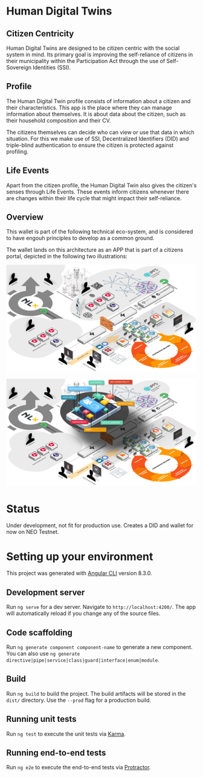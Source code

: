 # Human Digital Twins

## Citizen Centricity

Human Digital Twins are designed to be citizen centric with the social system in mind. Its primary goal is improving the self-reliance of citizens in their municipality within the Participation Act through the use of Self-Sovereign Identities (SSI).

## Profile

The Human Digital Twin profile consists of information about a citizen and their characteristics. This app is the place where they can manage information about themselves. It is about data about the citizen, such as their household composition and their CV.

The citizens themselves can decide who can view or use that data in which situation. For this we make use of SSI, Decentralized Identifiers (DID) and triple-blind authentication to ensure the citizen is protected against profiling.

## Life Events

Apart from the citizen profile, the Human Digital Twin also gives the citizen's senses through Life Events. These events inform citizens whenever there are changes within their life cycle that might impact their self-reliance.

## Overview

This wallet is part of the following technical eco-system, and is considered to have engouh principles to develop as a common ground.

The wallet lands on this architecture as an APP that is part of a citizens portal, depicted in the following two illustrations:

![Ecosystem](doc/img/ecosystem.png "Ecosystem")

![Wallet Ecosystem](doc/img/wallet-ecosystem.png "Wallet Ecosystem")

# Status

Under development, not fit for production use. Creates a DID and wallet for now on NEO Testnet.

# Setting up your environment

This project was generated with [Angular CLI](https://github.com/angular/angular-cli) version 8.3.0.

## Development server

Run `ng serve` for a dev server. Navigate to `http://localhost:4200/`. The app will automatically reload if you change any of the source files.

## Code scaffolding

Run `ng generate component component-name` to generate a new component. You can also use `ng generate directive|pipe|service|class|guard|interface|enum|module`.

## Build

Run `ng build` to build the project. The build artifacts will be stored in the `dist/` directory. Use the `--prod` flag for a production build.

## Running unit tests

Run `ng test` to execute the unit tests via [Karma](https://karma-runner.github.io).

## Running end-to-end tests

Run `ng e2e` to execute the end-to-end tests via [Protractor](http://www.protractortest.org/).
